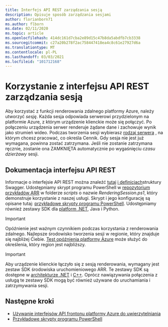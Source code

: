 ```yaml
---
title: Interfejs API REST zarządzania sesją
description: Opisuje sposób zarządzania sesjami
author: florianborn71
ms.author: flborn
ms.date: 02/11/2020
ms.topic: article
ms.openlocfilehash: 414dc161d7cba2e89d15c47b8da5abdfb7cb3338
ms.sourcegitcommit: c27a20b278f2ac758447418ea4c8c61e27927d6a
ms.translationtype: MT
ms.contentlocale: pl-PL
ms.lasthandoff: 03/03/2021
ms.locfileid: "101712168"
---
```

# <a name="use-the-session-management-rest-api"></a>Korzystanie z interfejsu API REST zarządzania sesją

Aby korzystać z funkcji renderowania zdalnego platformy Azure, należy utworzyć *sesję*. Każda sesja odpowiada serwerowi przydzielonym na platformie Azure, z którym urządzenie klienckie może się połączyć. Po połączeniu urządzenia serwer renderuje żądane dane i zachowuje wynik jako strumień wideo. Podczas tworzenia sesji wybierasz [rodzaj serwera](../reference/vm-sizes.md) , na którym chcesz pracować, co określa Cennik. Gdy sesja nie jest już wymagana, powinna zostać zatrzymana. Jeśli nie zostanie zatrzymana ręcznie, zostanie ona ZAMKNIĘTA automatycznie po wygaśnięciu *czasu dzierżawy* sesji.

## <a name="rest-api-reference"></a>Dokumentacja interfejsu API REST

Informacje o interfejsie API REST można znaleźć [tutaj](/rest/api/mixedreality/2021-01-01preview/remoterendering) [i definicjach](https://github.com/Azure/azure-rest-api-specs/tree/master/specification/mixedreality/data-plane/Microsoft.MixedReality)struktury Swagger.
Udostępniamy skrypt programu PowerShell w [repozytorium przykładów ARR](https://github.com/Azure/azure-remote-rendering) w folderze *scripts* o nazwie *RenderingSession.ps1*, który demonstruje korzystanie z naszej usługi. Skrypt i jego konfigurację są opisane tutaj: [przykładowe skrypty programu PowerShell](../samples/powershell-example-scripts.md).
Udostępniamy również zestawy SDK dla [platform .NET](https://github.com/Azure/azure-sdk-for-net/tree/master/sdk/mixedreality/Azure.MixedReality.RemoteRendering), Java i Python.

> [!IMPORTANT]
> Opóźnienie jest ważnym czynnikiem podczas korzystania z renderowania zdalnego. Najlepsze środowisko tworzenia sesji w regionie, który znajduje się najbliżej Ciebie. [Test opóźnienia platformy Azure](https://www.azurespeed.com/Azure/Latency) może służyć do określenia, który region jest najbliższy.

> [!IMPORTANT]
> Aby urządzenie klienckie łączyło się z sesją renderowania, wymagany jest zestaw SDK środowiska uruchomieniowego ARR. Te zestawy SDK są dostępne w [architekturze .NET](/dotnet/api/microsoft.azure.remoterendering?view=remoterendering) i [C++](/cpp/api/remote-rendering/). Oprócz nawiązywania połączenia z usługą te zestawy SDK mogą być również używane do uruchamiania i zatrzymywania sesji.

## <a name="next-steps"></a>Następne kroki

* [Używanie interfejsów API frontonu platformy Azure do uwierzytelniania](frontend-apis.md)
* [Przykładowe skrypty programu PowerShell](../samples/powershell-example-scripts.md)